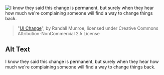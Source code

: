 ![I know they said this change is permanent, but surely when they hear how much we're complaining someone will find a way to change things back.](https://imgs.xkcd.com/comics/ui_change.png)
> "[UI Change](https://xkcd.com/1770/)", by Randall Munroe, licensed under Creative Commons Attribution-NonCommercial 2.5 License

## Alt Text
I know they said this change is permanent, but surely when they hear how much we're complaining someone will find a way to change things back.

